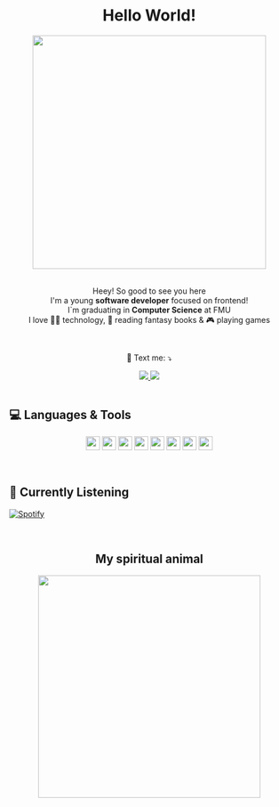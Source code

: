 
<h1 align="center">Hello World!</h1>

<div align="center">
  <img height="420em" src="https://user-images.githubusercontent.com/70382532/138322189-2db8df52-9dcb-40a0-88a8-c365466bd33d.gif" />
</div>

<br>

<p align="center">
  Heey! So good to see you here <br>
  I'm a young <strong>software developer</strong> focused on frontend! 
  <br> I`m graduating in <strong>Computer Science</strong> at FMU<br />
  I love 🧑‍💻 technology, 📖 reading fantasy books & 🎮 playing games
</p>

<br>

<p align="center">
  💌 Text me: ⤵️
</p>

<div align="center">
  <a href="https://www.linkedin.com/in/kaduplentis/" alt="Linkedin">
    <img src="https://img.shields.io/badge/-Linkedin-0e76a8?style=for-the-badge&logo=Linkedin&logoColor=white&link=https://www.linkedin.com/in/kaduplentis/" />
  </a>

  <a  href="mailto:kaduplentis@gmail.com" alt="Gmail">
    <img src="https://img.shields.io/badge/Gmail-D14836?style=for-the-badge&logo=gmail&logoColor=white" >
  </a>
</div>  

<br>

## 💻 Languages & Tools

<p align="center">
  <img src="https://img.shields.io/badge/HTML5-E34F26?style=for-the-badge&logo=html5&logoColor=white" height="25"/>
  <img src="https://img.shields.io/badge/CSS3-1572B6?style=for-the-badge&logo=css3&logoColor=white" height="25"/>
  <img src="https://img.shields.io/badge/-Javascript-%23F7DF1E?style=flat-square&logo=javascript&logoColor=black" height="25"/>
  <img src="https://img.shields.io/badge/react%20-%2320232a.svg?&style=for-the-badge&logo=react&logoColor=%2361DAFB" height="25"/>
  <img src="https://img.shields.io/badge/-Typecript-%23007ACC?style=flat-square&logo=typescript&logoColor=white" height="25"/>
  <img src="https://img.shields.io/badge/styled--components-DB7093?style=for-the-badge&logo=styled-components&logoColor=white" height="25"/>
  <img src="https://img.shields.io/badge/Git-E34F26?style=for-the-badge&logo=git&logoColor=white" height="25"/>
  <img src="https://img.shields.io/badge/-GitHub-181717?style=flat-square&logo=github" height="25"/>
</p>

<br>

## 🎵 Currently Listening

[![Spotify](https://novatorem-4hx3srgx8-kadu1811.vercel.app/api/spotify)](https://open.spotify.com/user/KaduPlentis)

<br>

<div align="center">
  <h2>My spiritual animal</h2>
  <img src="https://media.giphy.com/media/LmNwrBhejkK9EFP504/giphy.gif" width="400px" />
</div>
